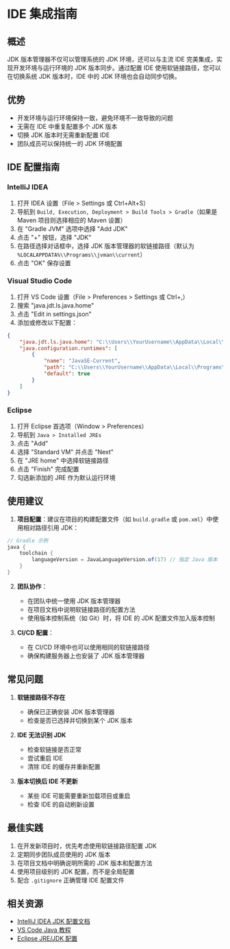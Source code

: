 # IDE 集成指南

## 概述
JDK 版本管理器不仅可以管理系统的 JDK 环境，还可以与主流 IDE 完美集成，实现开发环境与运行环境的 JDK 版本同步。通过配置 IDE 使用软链接路径，您可以在切换系统 JDK 版本时，IDE 中的 JDK 环境也会自动同步切换。

## 优势
- 开发环境与运行环境保持一致，避免环境不一致导致的问题
- 无需在 IDE 中重复配置多个 JDK 版本
- 切换 JDK 版本时无需重新配置 IDE
- 团队成员可以保持统一的 JDK 环境配置

## IDE 配置指南

### IntelliJ IDEA
1. 打开 IDEA 设置（File > Settings 或 Ctrl+Alt+S）
2. 导航到 `Build, Execution, Deployment > Build Tools > Gradle`（如果是 Maven 项目则选择相应的 Maven 设置）
3. 在 "Gradle JVM" 选项中选择 "Add JDK"
4. 点击 "+" 按钮，选择 "JDK"
5. 在路径选择对话框中，选择 JDK 版本管理器的软链接路径（默认为 `%LOCALAPPDATA%\\Programs\\jvman\\current`）
6. 点击 "OK" 保存设置

### Visual Studio Code
1. 打开 VS Code 设置（File > Preferences > Settings 或 Ctrl+,）
2. 搜索 "java.jdt.ls.java.home"
3. 点击 "Edit in settings.json"
4. 添加或修改以下配置：
```json
{
    "java.jdt.ls.java.home": "C:\\Users\\YourUsername\\AppData\\Local\\Programs\\jvman\\current",
    "java.configuration.runtimes": [
        {
            "name": "JavaSE-Current",
            "path": "C:\\Users\\YourUsername\\AppData\\Local\\Programs\\jvman\\current",
            "default": true
        }
    ]
}
```

### Eclipse
1. 打开 Eclipse 首选项（Window > Preferences）
2. 导航到 `Java > Installed JREs`
3. 点击 "Add"
4. 选择 "Standard VM" 并点击 "Next"
5. 在 "JRE home" 中选择软链接路径
6. 点击 "Finish" 完成配置
7. 勾选新添加的 JRE 作为默认运行环境

## 使用建议
1. **项目配置**：建议在项目的构建配置文件（如 `build.gradle` 或 `pom.xml`）中使用相对路径引用 JDK：
```groovy
// Gradle 示例
java {
    toolchain {
        languageVersion = JavaLanguageVersion.of(17) // 指定 Java 版本
    }
}
```

2. **团队协作**：
   - 在团队中统一使用 JDK 版本管理器
   - 在项目文档中说明软链接路径的配置方法
   - 使用版本控制系统（如 Git）时，将 IDE 的 JDK 配置文件加入版本控制

3. **CI/CD 配置**：
   - 在 CI/CD 环境中也可以使用相同的软链接路径
   - 确保构建服务器上也安装了 JDK 版本管理器

## 常见问题
1. **软链接路径不存在**
   - 确保已正确安装 JDK 版本管理器
   - 检查是否已选择并切换到某个 JDK 版本

2. **IDE 无法识别 JDK**
   - 检查软链接是否正常
   - 尝试重启 IDE
   - 清除 IDE 的缓存并重新配置

3. **版本切换后 IDE 不更新**
   - 某些 IDE 可能需要重新加载项目或重启
   - 检查 IDE 的自动刷新设置

## 最佳实践
1. 在开发新项目时，优先考虑使用软链接路径配置 JDK
2. 定期同步团队成员使用的 JDK 版本
3. 在项目文档中明确说明所需的 JDK 版本和配置方法
4. 使用项目级别的 JDK 配置，而不是全局配置
5. 配合 `.gitignore` 正确管理 IDE 配置文件

## 相关资源
- [IntelliJ IDEA JDK 配置文档](https://www.jetbrains.com/help/idea/sdk.html)
- [VS Code Java 教程](https://code.visualstudio.com/docs/java/java-tutorial)
- [Eclipse JRE/JDK 配置](https://help.eclipse.org/latest/topic/org.eclipse.jdt.doc.user/tasks/task-add_new_jre.htm) 